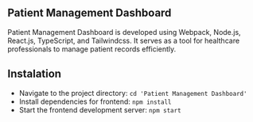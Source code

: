 ## Patient Management Dashboard

Patient Management Dashboard is developed using Webpack, Node.js, React.js, TypeScript, and Tailwindcss. It serves as a tool for healthcare professionals to manage patient records efficiently.

## Instalation

- Navigate to the project directory:
  `cd 'Patient Management Dashboard' `
- Install dependencies for frontend:
  `npm install `
- Start the frontend development server:
  `npm start `
